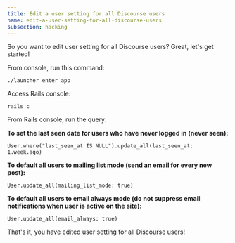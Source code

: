 ```yaml
---
title: Edit a user setting for all Discourse users
name: edit-a-user-setting-for-all-discourse-users
subsection: hacking
---
```


So you want to edit user setting for all Discourse users? Great, let's get started!

From console, run this command:

    ./launcher enter app

Access Rails console:

    rails c

From Rails console, run the query:

**To set the last seen date for users who have never logged in (never seen):**
```
User.where("last_seen_at IS NULL").update_all(last_seen_at: 1.week.ago)
```

**To default all users to mailing list mode (send an email for every new post):**
```
User.update_all(mailing_list_mode: true)
```

**To default all users to email always mode (do not suppress email notifications when user is active on the site):**
```
User.update_all(email_always: true)
```

That's it, you have edited user setting for all Discourse users!
